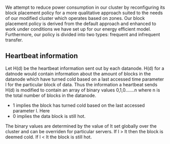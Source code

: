 We attempt to reduce power consumption in our cluster by reconfiguring its block placement policy for a more qualitative approach suited to the needs of our modified cluster which operates based on zones. Our block placement policy is derived from the default approach and enhanced to work under conditions we have set up for our energy efficient model. Furthermore, our policy is divided into two types: frequent and infrequent transfer.

Heartbeat information
---------------------

Let H(d) be the heartbeat information sent out by each datanode. H(d) for a datnode would contain information about the amount of blocks in the datanode which have turned cold based on a last accessed time parameter l for the particular block of data. Thus the information a heartbeat sends H(d) is modified to contain an array of binary values 0,1,0.......n where n is the total number of blocks in the datanode. 

* 1 implies the block has turned cold based on the last accessed parameter l. Here 
* 0 implies the data block is still hot.

The binary values are determined by the value of lt set globally over the cluster and can be overriden for particular servers.
If l > lt then the block is deemed cold.
If l < lt the block is still hot.


